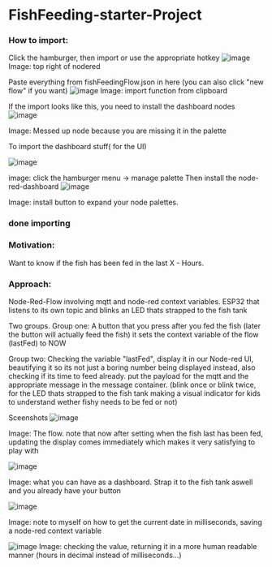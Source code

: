 # FishFeeding-starter-Project
### How to import:
Click the hamburger, then import or use the appropriate hotkey
![image](https://github.com/user-attachments/assets/3ac86fb6-f7cf-4a79-895f-5d299d21e469)
Image: top right of nodered

Paste everything from fishFeedingFlow.json in here (you can also click "new flow" if you want)
![image](https://github.com/user-attachments/assets/e954f18b-0034-4a71-844b-bcc05d1fb7e6)
Image: import function from clipboard


If the import looks like this, you need to install the dashboard nodes
![image](https://github.com/user-attachments/assets/6fb786d2-bbaa-4d04-b3dc-c1cb42184b3e)


Image: Messed up node because you are missing it in the palette


To import the dashboard stuff( for the UI)


![image](https://github.com/user-attachments/assets/0e51cd70-dcd4-4bd1-bcc5-0eb6010f864d)

image: click the hamburger menu -> manage palette
Then install the node-red-dashboard
![image](https://github.com/user-attachments/assets/6d112bbc-d590-41d9-a16a-e4fd56535363)

Image: install button to expand your node palettes. 
### done importing

### Motivation: 
Want to know if the fish has been fed in the last X - Hours. 
### Approach:
Node-Red-Flow involving mqtt and node-red context variables. 
ESP32 that listens to its own topic and blinks an LED thats strapped to the fish tank

Two groups. Group one: 
A button that you press after you fed the fish (later the button will actually feed the fish)
it sets the context variable of the flow (lastFed) to NOW

Group two: 
Checking the variable "lastFed", display it in our Node-red UI, beautifying it so its not just a boring number being displayed instead, also checking if its time to feed already. put the payload for the mqtt and the appropriate message in the message container. (blink once or blink twice, for the LED thats strapped to the fish tank making a visual indicator for kids to understand wether fishy needs to be fed or not)

Sceenshots
![image](https://github.com/user-attachments/assets/1c6ad450-3d9f-4504-b775-674834ea0680)

Image: The flow. note that now after setting when the fish last has been fed, updating the display comes immediately which makes it very satisfying to play with

![image](https://github.com/user-attachments/assets/8ad89da5-19bc-4479-8beb-b4063210f648)

Image: what you can have as a dashboard. Strap it to the fish tank aswell and you already have your button

![image](https://github.com/user-attachments/assets/7ad39835-cd82-4eb4-afea-18d1a46fb848)

Image: note to myself on how to get the current date in milliseconds, saving a node-red context variable

![image](https://github.com/user-attachments/assets/53560adf-ef7a-4528-99b6-efb3f0adbcf0)
Image: checking the value, returning it in a more human readable manner (hours in decimal instead of milliseconds...)
